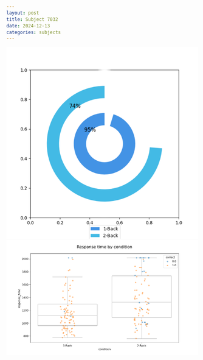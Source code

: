 ```yaml
---
layout: post
title: Subject 7032
date: 2024-12-13
categories: subjects
---
```


![](data/7032/run-2/7032_accuracy_by_condition.png)
![](data/7032/run-2/7032_response_time_by_condition.png)
